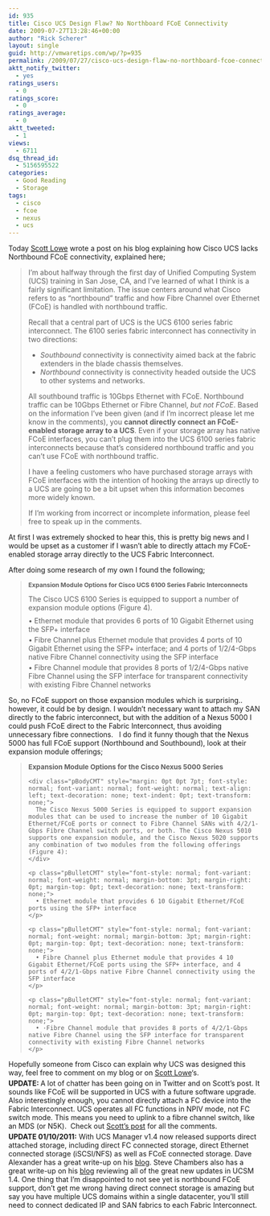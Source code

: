 ```yaml
---
id: 935
title: Cisco UCS Design Flaw? No Northboard FCoE Connectivity
date: 2009-07-27T13:28:46+00:00
author: "Rick Scherer"
layout: single
guid: http://vmwaretips.com/wp/?p=935
permalink: /2009/07/27/cisco-ucs-design-flaw-no-northboard-fcoe-connectivity/
aktt_notify_twitter:
  - yes
ratings_users:
  - 0
ratings_score:
  - 0
ratings_average:
  - 0
aktt_tweeted:
  - 1
views:
  - 6711
dsq_thread_id:
  - 5156595522
categories:
  - Good Reading
  - Storage
tags:
  - cisco
  - fcoe
  - nexus
  - ucs
---
```

Today <a href="http://blog.scottlowe.org/2009/07/27/potential-ucs-issue-northbound-fcoe-connectivity/#comment-45247" target="_blank">Scott Lowe</a> wrote a post on his blog explaining how Cisco UCS lacks Northbound FCoE connectivity, explained here;

> I’m about halfway through the first day of Unified Computing System (UCS) training in San Jose, CA, and I’ve learned of what I think is a fairly significant limitation. The issue centers around what Cisco refers to as “northbound” traffic and how Fibre Channel over Ethernet (FCoE) is handled with northbound traffic.
> 
> Recall that a central part of UCS is the UCS 6100 series fabric interconnect. The 6100 series fabric interconnect has connectivity in two directions:
> 
>   * _Southbound_ connectivity is connectivity aimed back at the fabric extenders in the blade chassis themselves.
>   * _Northbound_ connectivity is connectivity headed outside the UCS to other systems and networks.
> 
> All southbound traffic is 10Gbps Ethernet with FCoE. Northbound traffic can be 10Gbps Ethernet or Fibre Channel, _but not FCoE_. Based on the information I’ve been given (and if I’m incorrect please let me know in the comments), you **cannot directly connect an FCoE-enabled storage array to a UCS**. Even if your storage array has native FCoE interfaces, you can’t plug them into the UCS 6100 series fabric interconnects because that’s considered northbound traffic and you can’t use FCoE with northbound traffic.
> 
> I have a feeling customers who have purchased storage arrays with FCoE interfaces with the intention of hooking the arrays up directly to a UCS are going to be a bit upset when this information becomes more widely known.
> 
> If I’m working from incorrect or incomplete information, please feel free to speak up in the comments.

At first I was extremely shocked to hear this, this is pretty big news and I would be upset as a customer if I wasn&#8217;t able to directly attach my FCoE-enabled storage array directly to the UCS Fabric Interconnect.

After doing some research of my own I found the following;

<!--more-->

> <p class="pSubhead2CMT" style="font-size: 9pt; font-style: normal; font-variant: normal; font-weight: bold; margin-left: 0pt; margin-right: 0pt; text-align: left; text-decoration: none; text-indent: 0pt; text-transform: none;">
>   Expansion Module Options for Cisco UCS 6100 Series Fabric Interconnects
> </p>
> 
> <div class="pBodyCMT" style="margin: 0pt 0pt 7pt; font-style: normal; font-variant: normal; font-weight: normal; text-align: left; text-decoration: none; text-indent: 0pt; text-transform: none;">
>   The Cisco UCS 6100 Series is equipped to support a number of expansion module options (Figure 4).
> </div>
> 
> <p class="pBulletCMT" style="font-style: normal; font-variant: normal; font-weight: normal; margin-bottom: 3pt; margin-right: 0pt; margin-top: 0pt; text-decoration: none; text-transform: none;">
>   • Ethernet module that provides 6 ports of 10 Gigabit Ethernet using the SFP+ interface
> </p>
> 
> <p class="pBulletCMT" style="font-style: normal; font-variant: normal; font-weight: normal; margin-bottom: 3pt; margin-right: 0pt; margin-top: 0pt; text-decoration: none; text-transform: none;">
>   • Fibre Channel plus Ethernet module that provides 4 ports of 10 Gigabit Ethernet using the SFP+ interface; and 4 ports of 1/2/4-Gbps native Fibre Channel connectivity using the SFP interface
> </p>
> 
> <p class="pBulletCMT" style="font-style: normal; font-variant: normal; font-weight: normal; margin-bottom: 3pt; margin-right: 0pt; margin-top: 0pt; text-decoration: none; text-transform: none;">
>   • Fibre Channel module that provides 8 ports of 1/2/4-Gbps native Fibre Channel using the SFP interface for transparent connectivity with existing Fibre Channel networks
> </p>

<p class="pBulletCMT" style="font-style: normal; font-variant: normal; font-weight: normal; margin-bottom: 3pt; margin-right: 0pt; margin-top: 0pt; text-decoration: none; text-transform: none;">
  So, no FCoE support on those expansion modules which is surprising.. however, it could be by design. I wouldn&#8217;t necessary want to attach my SAN directly to the fabric interconnect, but with the addition of a Nexus 5000 I could push FCoE direct to the Fabric Interconnect, thus avoiding unnecessary fibre connections.   I do find it funny though that the Nexus 5000 has full FCoE support (Northbound and Southbound), look at their expansion module offerings;
</p>

<p class="pBulletCMT" style="font-style: normal; font-variant: normal; font-weight: normal; margin-bottom: 3pt; margin-right: 0pt; margin-top: 0pt; text-decoration: none; text-transform: none;">
  <blockquote>
    <p class="pSubhead1CMT" style="font-size: 10pt; font-style: normal; font-variant: normal; font-weight: bold; margin-left: 0pt; margin-right: 0pt; text-align: left; text-decoration: none; text-indent: 0pt; text-transform: none;">
      Expansion Module Options for the Cisco Nexus 5000 Series
    </p>
    
    <div class="pBodyCMT" style="margin: 0pt 0pt 7pt; font-style: normal; font-variant: normal; font-weight: normal; text-align: left; text-decoration: none; text-indent: 0pt; text-transform: none;">
      The Cisco Nexus 5000 Series is equipped to support expansion modules that can be used to increase the number of 10 Gigabit Ethernet/FCoE ports or connect to Fibre Channel SANs with 4/2/1-Gbps Fibre Channel switch ports, or both. The Cisco Nexus 5010 supports one expansion module, and the Cisco Nexus 5020 supports any combination of two modules from the following offerings (Figure 4):
    </div>
    
    <p class="pBulletCMT" style="font-style: normal; font-variant: normal; font-weight: normal; margin-bottom: 3pt; margin-right: 0pt; margin-top: 0pt; text-decoration: none; text-transform: none;">
      • Ethernet module that provides 6 10 Gigabit Ethernet/FCoE ports using the SFP+ interface
    </p>
    
    <p class="pBulletCMT" style="font-style: normal; font-variant: normal; font-weight: normal; margin-bottom: 3pt; margin-right: 0pt; margin-top: 0pt; text-decoration: none; text-transform: none;">
      • Fibre Channel plus Ethernet module that provides 4 10 Gigabit Ethernet/FCoE ports using the SFP+ interface, and 4 ports of 4/2/1-Gbps native Fibre Channel connectivity using the SFP interface
    </p>
    
    <p class="pBulletCMT" style="font-style: normal; font-variant: normal; font-weight: normal; margin-bottom: 3pt; margin-right: 0pt; margin-top: 0pt; text-decoration: none; text-transform: none;">
      • ·Fibre Channel module that provides 8 ports of 4/2/1-Gbps native Fibre Channel using the SFP interface for transparent connectivity with existing Fibre Channel networks
    </p>
  </blockquote>
  
  <p class="pBulletCMT" style="font-style: normal; font-variant: normal; font-weight: normal; margin-bottom: 3pt; margin-right: 0pt; margin-top: 0pt; text-decoration: none; text-transform: none;">
    Hopefully someone from Cisco can explain why UCS was designed this way, feel free to comment on my blog or on <a href="http://blog.scottlowe.org/2009/07/27/potential-ucs-issue-northbound-fcoe-connectivity/#comment-45247" target="_blank">Scott Lowe</a>&#8216;s.
  </p>
  
  <p class="pBulletCMT" style="font-style: normal; font-variant: normal; font-weight: normal; margin-bottom: 3pt; margin-right: 0pt; margin-top: 0pt; text-decoration: none; text-transform: none;">
    <strong>UPDATE: </strong>A lot of chatter has been going on in Twitter and on Scott&#8217;s post. It sounds like FCoE will be supported in UCS with a future software upgrade.  Also interestingly enough, you cannot directly attach a FC device into the Fabric Interconnect. UCS operates all FC functions in NPIV mode, not FC switch mode. This means you need to uplink to a fibre channel switch, like an MDS (or N5K).  Check out <a href="http://blog.scottlowe.org/2009/07/27/potential-ucs-issue-northbound-fcoe-connectivity/" target="_blank">Scott&#8217;s post</a> for all the comments.
  </p>
  
  <p class="pBulletCMT" style="font-style: normal; font-variant: normal; font-weight: normal; margin-bottom: 3pt; margin-right: 0pt; margin-top: 0pt; text-decoration: none; text-transform: none;">
    <strong>UPDATE 01/10/2011:</strong> With UCS Manager v1.4 now released supports direct attached storage, including direct FC connected storage, direct Ethernet connected storage (iSCSI/NFS) as well as FCoE connected storage. Dave Alexander has a great write-up on his <a href="http://www.unifiedcomputingblog.com/?p=187" target="_blank">blog</a>. Steve Chambers also has a great write-up on his <a href="http://viewyonder.com/2010/12/20/ciscoucs-1-4-is-here/" target="_blank">blog</a> reviewing all of the great new updates in UCSM 1.4. One thing that I&#8217;m disappointed to not see yet is northbound FCoE support, don&#8217;t get me wrong having direct connect storage is amazing but say you have multiple UCS domains within a single datacenter, you&#8217;ll still need to connect dedicated IP and SAN fabrics to each Fabric Interconnect.
  </p>